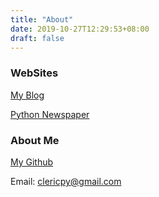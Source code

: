 ```yaml
---
title: "About"
date: 2019-10-27T12:29:53+08:00
draft: false
---
```




### WebSites

[My Blog](/blog)

[Python Newspaper]( https://www.clericpy.top/newspaper/articles.query.html )

### About Me

[My Github](https://github.com/ClericPy)

Email: clericpy@gmail.com

